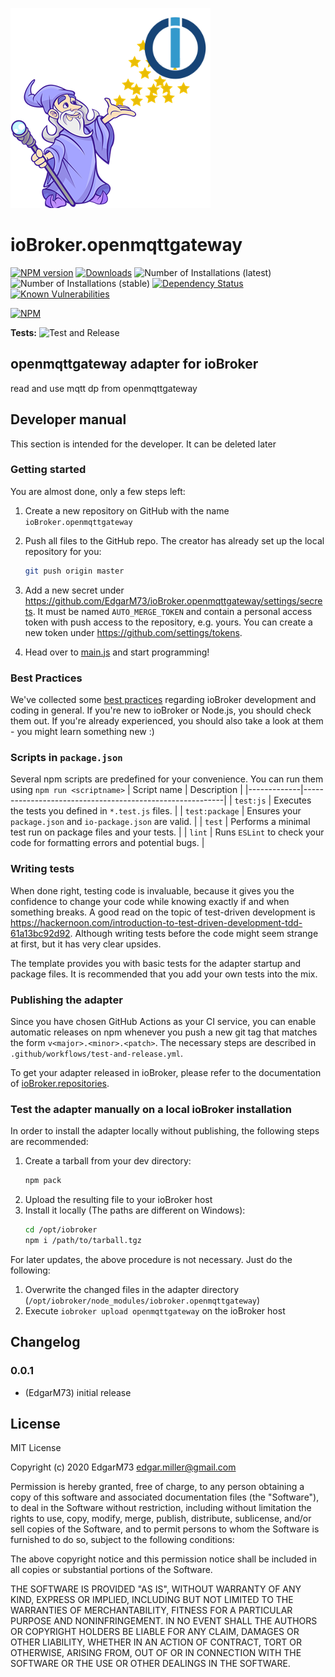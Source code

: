 ![Logo](admin/openmqttgateway.png)
# ioBroker.openmqttgateway

[![NPM version](http://img.shields.io/npm/v/iobroker.openmqttgateway.svg)](https://www.npmjs.com/package/iobroker.openmqttgateway)
[![Downloads](https://img.shields.io/npm/dm/iobroker.openmqttgateway.svg)](https://www.npmjs.com/package/iobroker.openmqttgateway)
![Number of Installations (latest)](http://iobroker.live/badges/openmqttgateway-installed.svg)
![Number of Installations (stable)](http://iobroker.live/badges/openmqttgateway-stable.svg)
[![Dependency Status](https://img.shields.io/david/EdgarM73/iobroker.openmqttgateway.svg)](https://david-dm.org/EdgarM73/iobroker.openmqttgateway)
[![Known Vulnerabilities](https://snyk.io/test/github/EdgarM73/ioBroker.openmqttgateway/badge.svg)](https://snyk.io/test/github/EdgarM73/ioBroker.openmqttgateway)

[![NPM](https://nodei.co/npm/iobroker.openmqttgateway.png?downloads=true)](https://nodei.co/npm/iobroker.openmqttgateway/)

**Tests:** ![Test and Release](https://github.com/EdgarM73/ioBroker.openmqttgateway/workflows/Test%20and%20Release/badge.svg)

## openmqttgateway adapter for ioBroker

read and use mqtt dp from openmqttgateway

## Developer manual
This section is intended for the developer. It can be deleted later

### Getting started

You are almost done, only a few steps left:
1. Create a new repository on GitHub with the name `ioBroker.openmqttgateway`

1. Push all files to the GitHub repo. The creator has already set up the local repository for you:  
	```bash
	git push origin master
	```
1. Add a new secret under https://github.com/EdgarM73/ioBroker.openmqttgateway/settings/secrets. It must be named `AUTO_MERGE_TOKEN` and contain a personal access token with push access to the repository, e.g. yours. You can create a new token under https://github.com/settings/tokens.

1. Head over to [main.js](main.js) and start programming!

### Best Practices
We've collected some [best practices](https://github.com/ioBroker/ioBroker.repositories#development-and-coding-best-practices) regarding ioBroker development and coding in general. If you're new to ioBroker or Node.js, you should
check them out. If you're already experienced, you should also take a look at them - you might learn something new :)

### Scripts in `package.json`
Several npm scripts are predefined for your convenience. You can run them using `npm run <scriptname>`
| Script name | Description                                              |
|-------------|----------------------------------------------------------|
| `test:js`   | Executes the tests you defined in `*.test.js` files.     |
| `test:package`    | Ensures your `package.json` and `io-package.json` are valid. |
| `test` | Performs a minimal test run on package files and your tests. |
| `lint` | Runs `ESLint` to check your code for formatting errors and potential bugs. |

### Writing tests
When done right, testing code is invaluable, because it gives you the 
confidence to change your code while knowing exactly if and when 
something breaks. A good read on the topic of test-driven development 
is https://hackernoon.com/introduction-to-test-driven-development-tdd-61a13bc92d92. 
Although writing tests before the code might seem strange at first, but it has very 
clear upsides.

The template provides you with basic tests for the adapter startup and package files.
It is recommended that you add your own tests into the mix.

### Publishing the adapter
Since you have chosen GitHub Actions as your CI service, you can 
enable automatic releases on npm whenever you push a new git tag that matches the form 
`v<major>.<minor>.<patch>`. The necessary steps are described in `.github/workflows/test-and-release.yml`.

To get your adapter released in ioBroker, please refer to the documentation 
of [ioBroker.repositories](https://github.com/ioBroker/ioBroker.repositories#requirements-for-adapter-to-get-added-to-the-latest-repository).

### Test the adapter manually on a local ioBroker installation
In order to install the adapter locally without publishing, the following steps are recommended:
1. Create a tarball from your dev directory:  
	```bash
	npm pack
	```
1. Upload the resulting file to your ioBroker host
1. Install it locally (The paths are different on Windows):
	```bash
	cd /opt/iobroker
	npm i /path/to/tarball.tgz
	```

For later updates, the above procedure is not necessary. Just do the following:
1. Overwrite the changed files in the adapter directory (`/opt/iobroker/node_modules/iobroker.openmqttgateway`)
1. Execute `iobroker upload openmqttgateway` on the ioBroker host

## Changelog

### 0.0.1
* (EdgarM73) initial release

## License
MIT License

Copyright (c) 2020 EdgarM73 <edgar.miller@gmail.com>

Permission is hereby granted, free of charge, to any person obtaining a copy
of this software and associated documentation files (the "Software"), to deal
in the Software without restriction, including without limitation the rights
to use, copy, modify, merge, publish, distribute, sublicense, and/or sell
copies of the Software, and to permit persons to whom the Software is
furnished to do so, subject to the following conditions:

The above copyright notice and this permission notice shall be included in all
copies or substantial portions of the Software.

THE SOFTWARE IS PROVIDED "AS IS", WITHOUT WARRANTY OF ANY KIND, EXPRESS OR
IMPLIED, INCLUDING BUT NOT LIMITED TO THE WARRANTIES OF MERCHANTABILITY,
FITNESS FOR A PARTICULAR PURPOSE AND NONINFRINGEMENT. IN NO EVENT SHALL THE
AUTHORS OR COPYRIGHT HOLDERS BE LIABLE FOR ANY CLAIM, DAMAGES OR OTHER
LIABILITY, WHETHER IN AN ACTION OF CONTRACT, TORT OR OTHERWISE, ARISING FROM,
OUT OF OR IN CONNECTION WITH THE SOFTWARE OR THE USE OR OTHER DEALINGS IN THE
SOFTWARE.